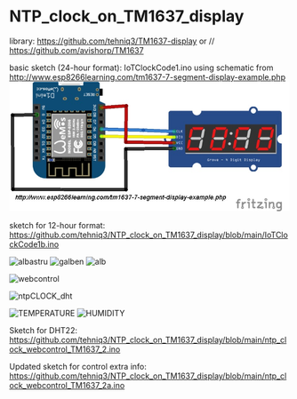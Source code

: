 # NTP_clock_on_TM1637_display
library: https://github.com/tehniq3/TM1637-display or // https://github.com/avishorp/TM1637

basic sketch (24-hour format): IoTClockCode1.ino using schematic from http://www.esp8266learning.com/tm1637-7-segment-display-example.php
![basic schematic](https://github.com/tehniq3/NTP_clock_on_TM1637_display/blob/main/wemos-and-TM1637_bb.jpg)

sketch for 12-hour format: https://github.com/tehniq3/NTP_clock_on_TM1637_display/blob/main/IoTClockCode1b.ino

![albastru](https://blogger.googleusercontent.com/img/b/R29vZ2xl/AVvXsEg20-1u6pfqt0P6uqmjdVp9uc7U1P2HaSVSflQ2bcJ5porYFKUsoCcFRy9_0DWW-bKnJleebmGTInYdik-y_WKtgQV58OA20uTqsIXN5oNXncPM7mFcqVFvQsRR5Ca0z0Se0FV4kRYIcvHjXNRlqIoSoBDEjHnhQOCTCd9WoRCCbSPQKB74Fxp2Cb_3Dw/w200-h150/TM1637_05.jpg)
![galben](https://blogger.googleusercontent.com/img/b/R29vZ2xl/AVvXsEg2Q1b2gyRXUEmCZjEICY-T3CLC9izl3qOoP3_JE8r4vYLiL4uEKStPJjSdbwDP_TiPZzq0hGgYp2JOqkd02850qpkINuccoCzsyzvRtLh1405VRSNWCJPR5dhOZ1KKsQD11n0Rj7yirzi8bV6oDLh8A6kpQyrcccnymzXK3o9OuOxOPgwbB6JFT7m_hw/w200-h150/TM1637_06.jpg)
![alb](https://blogger.googleusercontent.com/img/b/R29vZ2xl/AVvXsEgRmfJ_mJEeY6H_QVtXESX-vegdeywY3gV0ZOrlnMfVncW5ziMbjHSAKacWzfV0WyYCK2eEAuL7aqCsQVQs1oXMN4VhGGJs95_uxthkVAS5voqPnBOef-ClFZocaXD4AsY16fC25V2dD8bUUrUA18MAklgS5fcB9_C196wV9sD4CVcpAfIWbfVvfdMqHQ/w200-h150/TM1637_07.jpg)

![webcontrol](https://blogger.googleusercontent.com/img/b/R29vZ2xl/AVvXsEicMxwoEOVYKlz0EYNeGAlGqOOQVkLwDae1waAGi6SKVjXXTJjkYNwfDSMF32eMwvblrFkk-o7JQ71Vbg-PYpJ13j8xtwG8Dzhus75Za-ZfNx1DJqdpBQZWWvk0O8uP17K5Rb-tP8AMnLRIeV0FfiJJmQ17NN0IDl9SthRASY6JegL0rEv3O9jnkJ3msQ/w150-h200/ora_auto_0.jpg)

![ntpCLOCK_dht](https://blogger.googleusercontent.com/img/b/R29vZ2xl/AVvXsEgc2jy-Cd5Vv3vkg0bVez9L7NJ7ob4vxBuRToA8dd24hkBHgIb_8vihazQqZ2eEGkQYaXHUZ69Hd-3PcwSIcFM_OPo2ICy1sGX1ZY_l26xuvTs-lQ1jKtM0-04_qy6z-q-RM4dFlgtIxyDyTaIt-mnARH1TijXGYg6HeDL0qrvQQens-0XWP90lIAKJUQ/s1139/TM1637_DHT_WemosD1_sch1.png)

![TEMPERATURE](https://blogger.googleusercontent.com/img/b/R29vZ2xl/AVvXsEi0Fv9qsf9ej4QL4KzLn6JQow6yUfIB88YizHvvbYRrvJS0YDVsZjXA9cdbejvbnszmQxoqCywcnBDwcVFOVdRXtlHL5mtlY8s_NXuTHb3lDlwMNmx-8LeRYNdLWbCDNo6kSn183flyjjj-deHW6klvNQbXuUYw0MXo8g6rhuocb1mgfFuEZqpaG8z3Jw/w200-h150/proiect4.jpg)
![HUMIDITY](https://blogger.googleusercontent.com/img/b/R29vZ2xl/AVvXsEgoAWxZ6996U_oO_kAyKkVLBHQVqC_XptE0l4SaT47MTESQuGDOKNowe7wSVvyIeWxytDZH5_M4MIuKOa8faGI9ByNAaMCl-FhzrBguHLhKbgKO0ZJ_r0Kq-bu8Um_0asNg_GJfgMkvK-AgG0JpDtt1SVxjLdAkheZkfNWiOj0Y2RgdJ2WBzrP6yQ0e5w/w200-h150/proiect3.jpg)

Sketch for DHT22: https://github.com/tehniq3/NTP_clock_on_TM1637_display/blob/main/ntp_clock_webcontrol_TM1637_2.ino

Updated sketch for control extra info: https://github.com/tehniq3/NTP_clock_on_TM1637_display/blob/main/ntp_clock_webcontrol_TM1637_2a.ino
